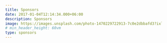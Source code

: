 ```yaml
---
title: Sponsors
date: 2017-01-04T12:14:34.000+06:00
description: Sponsors
image: https://images.unsplash.com/photo-1470229722913-7c0e2dbbafd3?ixlib=rb-1.2.1&ixid=MnwxMjA3fDB8MHxwaG90by1wYWdlfHx8fGVufDB8fHx8&auto=format&fit=crop&w=1740&q=95
# min_header_height: 60vm
type: sponsors
---
```

